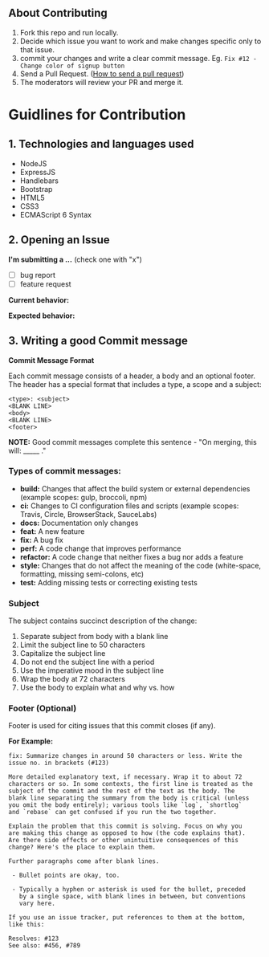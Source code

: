 ## About Contributing
1. Fork this repo and run locally.
2. Decide which issue you want to work and make changes specific only to that issue.
3. commit your changes and write a clear commit message. Eg. `Fix #12 - Change color of signup button`
4. Send a Pull Request. ([How to send a pull request](https://yangsu.github.io/pull-request-tutorial/))
5. The moderators will review your PR and merge it.

# Guidlines for Contribution

## 1. Technologies and languages used
  - NodeJS
  - ExpressJS
  - Handlebars
  - Bootstrap
  - HTML5
  - CSS3
  - ECMAScript 6 Syntax

## 2. Opening an Issue
**I'm submitting a ...**  (check one with "x")
  - [ ] bug report
  - [ ] feature request

**Current behavior:**
<!-- Describe how the bug manifests. -->

**Expected behavior:**
<!-- Describe what the behavior would be without the bug. -->


##  3. Writing a good Commit message

**Commit Message Format**

Each commit message consists of a header, a body and an optional footer. The header has a special format that includes a type, a scope and a subject:
```
<type>: <subject>
<BLANK LINE>
<body>
<BLANK LINE>
<footer>
```  
**NOTE:** Good commit messages complete this sentence - "On merging, this will: _____ ."
### Types of commit messages:


- **build:** Changes that affect the build system or external dependencies (example scopes: gulp, broccoli, npm)
- **ci:** Changes to CI configuration files and scripts (example scopes: Travis, Circle, BrowserStack, SauceLabs)
- **docs:** Documentation only changes
- **feat:** A new feature
- **fix:** A bug fix
- **perf:** A code change that improves performance
- **refactor:** A code change that neither fixes a bug nor adds a feature
- **style:** Changes that do not affect the meaning of the code (white-space, formatting, missing semi-colons, etc)
- **test:** Adding missing tests or correcting existing tests


### Subject

The subject contains succinct description of the change:
1. Separate subject from body with a blank line
2. Limit the subject line to 50 characters
3. Capitalize the subject line
4. Do not end the subject line with a period
5. Use the imperative mood in the subject line
6. Wrap the body at 72 characters
7. Use the body to explain what and why vs. how


### Footer (Optional)

Footer is used for citing issues that this commit closes (if any).

**For Example:**
```
fix: Summarize changes in around 50 characters or less. Write the issue no. in brackets (#123)

More detailed explanatory text, if necessary. Wrap it to about 72
characters or so. In some contexts, the first line is treated as the
subject of the commit and the rest of the text as the body. The
blank line separating the summary from the body is critical (unless
you omit the body entirely); various tools like `log`, `shortlog`
and `rebase` can get confused if you run the two together.

Explain the problem that this commit is solving. Focus on why you
are making this change as opposed to how (the code explains that).
Are there side effects or other unintuitive consequences of this
change? Here's the place to explain them.

Further paragraphs come after blank lines.

 - Bullet points are okay, too.

 - Typically a hyphen or asterisk is used for the bullet, preceded
   by a single space, with blank lines in between, but conventions
   vary here.

If you use an issue tracker, put references to them at the bottom,
like this:

Resolves: #123
See also: #456, #789
```